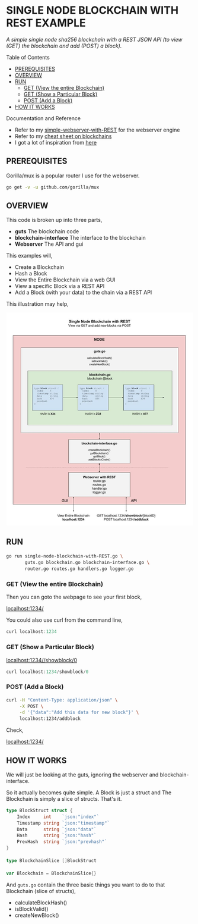 # SINGLE NODE BLOCKCHAIN WITH REST EXAMPLE

_A simple single node sha256 blockchain with a REST JSON API
(to view (GET) the blockchain and add (POST) a block)._

Table of Contents

* [PREREQUISITES](https://github.com/JeffDeCola/my-go-examples/tree/master/architectures/blockchain/single-node-blockchain-with-REST#prerequisites)
* [OVERVIEW](https://github.com/JeffDeCola/my-go-examples/tree/master/architectures/blockchain/single-node-blockchain-with-REST#overview)
* [RUN](https://github.com/JeffDeCola/my-go-examples/tree/master/architectures/blockchain/single-node-blockchain-with-REST#run)
  * [GET (View the entire Blockchain)](https://github.com/JeffDeCola/my-go-examples/tree/master/architectures/blockchain/single-node-blockchain-with-REST#get-view-the-entire-blockchain)
  * [GET (Show a Particular Block)](https://github.com/JeffDeCola/my-go-examples/tree/master/architectures/blockchain/single-node-blockchain-with-REST#get-show-a-particular-block)
  * [POST (Add a Block)](https://github.com/JeffDeCola/my-go-examples/tree/master/architectures/blockchain/single-node-blockchain-with-REST#post-add-a-block)
* [HOW IT WORKS](https://github.com/JeffDeCola/my-go-examples/tree/master/architectures/blockchain/single-node-blockchain-with-REST#how-it-works)

Documentation and Reference

* Refer to my
  [simple-webserver-with-REST](https://github.com/JeffDeCola/my-go-examples/tree/master/api/simple-webserver-with-REST)
  for the webserver engine
* Refer to my
  [cheat sheet on blockchains](https://github.com/JeffDeCola/my-cheat-sheets/tree/master/software/development/software-architectures/blockchain/blockchain-cheat-sheet)
* I got a lot of inspiration from
  [here](https://github.com/nosequeldeebee/blockchain-tutorial)

## PREREQUISITES

Gorilla/mux is a popular router I use for the webserver.

```bash
go get -v -u github.com/gorilla/mux
```

## OVERVIEW

This code is broken up into three parts,

* **guts** The blockchain code
* **blockchain-interface** The interface to the blockchain
* **Webserver** The API and gui

This examples will,

* Create a Blockchain
* Hash a Block
* View the Entire Blockchain via a web GUI
* View a specific Block via a REST API
* Add a Block (with your data) to the chain via a REST API

This illustration may help,

![IMAGE - single-node-blockchain-with-REST - IMAGE](https://github.com/JeffDeCola/my-go-examples/blob/master/docs/pics/blockchain/single-node-blockchain-with-REST.jpg)

## RUN

```bash
go run single-node-blockchain-with-REST.go \
       guts.go blockchain.go blockchain-interface.go \
       router.go routes.go handlers.go logger.go
```

### GET (View the entire Blockchain)

Then you can goto the webpage to see your first block,

[localhost:1234/](http://localhost:1234/)

You could also use curl from the command line,

```go
curl localhost:1234
```

### GET (Show a Particular Block)

[localhost:1234//showblock/0](http://localhost:1234/showblock/0)

```go
curl localhost:1234/showblock/0
```

### POST (Add a Block)

```bash
curl -H "Content-Type: application/json" \
     -X POST \
     -d '{"data":"Add this data for new block"}' \
     localhost:1234/addblock
```

Check,

[localhost:1234/](http://localhost:1234/)

## HOW IT WORKS

We will just be looking at the guts, ignoring the webserver and blockchain-interface.

So it actually becomes quite simple. A Block is just a struct and The Blockchain
is simply a slice of structs. That's it.

```go
type BlockStruct struct {
    Index     int    `json:"index"`
    Timestamp string `json:"timestamp"`
    Data      string `json:"data"`
    Hash      string `json:"hash"`
    PrevHash  string `json:"prevhash"`
}

type BlockchainSlice []BlockStruct

var Blockchain = BlockchainSlice{}
```

And `guts.go` contain the three basic things you want to do
to that Blockchain (slice of structs),

* calculateBlockHash()
* isBlockValid()
* createNewBlock()
